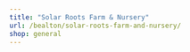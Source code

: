 ```yaml
---
title: "Solar Roots Farm & Nursery"
url: /bealton/solar-roots-farm-and-nursery/
shop: general
---
```

